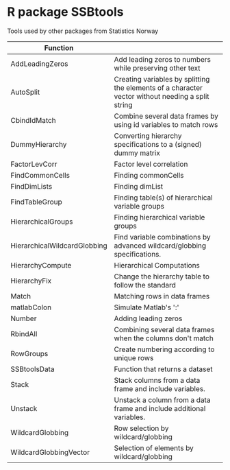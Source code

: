 # R package SSBtools

Tools used by other packages from Statistics Norway


 Function        |   |
| ---------------------------- | -------------------------------------------------------------- |
| AddLeadingZeros | Add leading zeros to numbers while preserving other text |
| AutoSplit	| Creating variables by splitting the elements of a character vector without needing a split string |
| CbindIdMatch |	Combine several data frames by using id variables to match rows |
| DummyHierarchy |	Converting hierarchy specifications to a (signed) dummy matrix |
| FactorLevCorr |	Factor level correlation |
| FindCommonCells |	Finding commonCells |
| FindDimLists |	Finding dimList |
| FindTableGroup |	Finding table(s) of hierarchical variable groups |
| HierarchicalGroups |	Finding hierarchical variable groups |
| HierarchicalWildcardGlobbing |	Find variable combinations by advanced wildcard/globbing specifications. |
| HierarchyCompute |	Hierarchical Computations |
| HierarchyFix |	Change the hierarchy table to follow the standard |
| Match |	Matching rows in data frames |
| matlabColon |	Simulate Matlab's ':' |
| Number |	Adding leading zeros |
| RbindAll |	Combining several data frames when the columns don't match |
| RowGroups |	Create numbering according to unique rows |
| SSBtoolsData |	Function that returns a dataset |
| Stack |	Stack columns from a data frame and include variables. |
| Unstack |	Unstack a column from a data frame and include additional variables. |
| WildcardGlobbing |	Row selection by wildcard/globbing |
| WildcardGlobbingVector |	Selection of elements by wildcard/globbing |